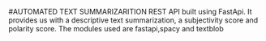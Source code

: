 #AUTOMATED TEXT SUMMARIZARITION REST API built using FastApi.
It provides us with a descriptive text summarization,
a subjectivity score and polarity score.
The modules used are fastapi,spacy and textblob
